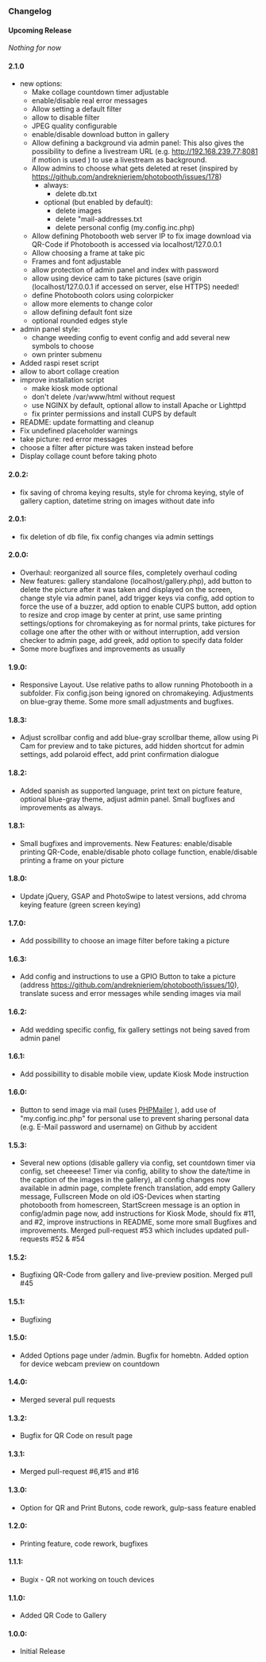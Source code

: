 ### Changelog

#### Upcoming Release
*Nothing for now*

#### 2.1.0
- new options:
  - Make collage countdown timer adjustable
  - enable/disable real error messages
  - Allow setting a default filter
  - allow to disable filter
  - JPEG quality configurable
  - enable/disable download button in gallery
  - Allow defining a background via admin panel:
    This also gives the possibility to define a livestream URL (e.g. http://192.168.239.77:8081
    if motion is used ) to use a livestream as background.
  - Allow admins to choose what gets deleted at reset (inspired by https://github.com/andreknieriem/photobooth/issues/178)
    - always:
      - delete db.txt
    - optional (but enabled by default):
      - delete images
      - delete "mail-addresses.txt
      - delete personal config (my.config.inc.php)
  - Allow defining Photobooth web server IP to fix image download via QR-Code if Photobooth is accessed via localhost/127.0.0.1
  - Allow choosing a frame at take pic
  - Frames and font adjustable
  - allow protection of admin panel and index with password
  - allow using device cam to take pictures (save origin (localhost/127.0.0.1 if accessed on server, else HTTPS) needed!
  - define Photobooth colors using colorpicker
  - allow more elements to change color
  - allow defining default font size
  - optional rounded edges style
- admin panel style:
  - change weeding config to event config and add several new symbols to choose
  - own printer submenu
- Added raspi reset script
- allow to abort collage creation
- improve installation script
  - make kiosk mode optional
  - don't delete /var/www/html without request
  - use NGINX by default, optional allow to install Apache or Lighttpd
  - fix printer permissions and install CUPS by default
- README: update formatting and cleanup
- Fix undefined placeholder warnings
- take picture: red error messages
- choose a filter after picture was taken instead before
- Display collage count before taking photo

#### 2.0.2:
- fix saving of chroma keying results, style for chroma keying, style of gallery caption, datetime string on images without date info

#### 2.0.1:
- fix deletion of db file, fix config changes via admin settings

#### 2.0.0:
- Overhaul: reorganized all source files, completely overhaul coding
- New features: gallery standalone (localhost/gallery.php), add button to delete the picture after it was taken and displayed on the screen, change style via admin panel, add trigger keys via config, add option to force the use of a buzzer, add option to enable CUPS button, add option to resize and crop image by center at print, use same printing settings/options for chromakeying as for normal prints, take pictures for collage one after the other with or without interruption, add version checker to admin page, add greek, add option to specify data folder
- Some more bugfixes and improvements as usually

#### 1.9.0:
- Responsive Layout. Use relative paths to allow running Photobooth in a subfolder. Fix config.json being ignored on chromakeying. Adjustments on blue-gray theme. Some more small adjustments and bugfixes.

#### 1.8.3:
- Adjust scrollbar config and add blue-gray scrollbar theme, allow using Pi Cam for preview and to take pictures, add hidden shortcut for admin settings, add polaroid effect, add print confirmation dialogue

#### 1.8.2:
- Added spanish as supported language, print text on picture feature, optional blue-gray theme, adjust admin panel. Small bugfixes and improvements as always.

#### 1.8.1:
- Small bugfixes and improvements. New Features: enable/disable printing QR-Code, enable/disable photo collage function, enable/disable printing a frame on your picture

#### 1.8.0:
- Update jQuery, GSAP and PhotoSwipe to latest versions, add chroma keying feature (green screen keying)

#### 1.7.0:
- Add possibillity to choose an image filter before taking a picture

#### 1.6.3:
- Add config and instructions to use a GPIO Button to take a picture (address https://github.com/andreknieriem/photobooth/issues/10), translate sucess and error messages while sending images via mail

#### 1.6.2:
- Add wedding specific config, fix gallery settings not being saved from admin panel

#### 1.6.1:
- Add possibillity to disable mobile view, update Kiosk Mode instruction

#### 1.6.0:
- Button to send image via mail (uses [PHPMailer](https://github.com/PHPMailer/PHPMailer) ), add use of "my.config.inc.php" for personal use to prevent sharing personal data (e.g. E-Mail password and username) on Github by accident

#### 1.5.3:
- Several new options (disable gallery via config, set countdown timer via config, set cheeeese! Timer via config, ability to show the date/time in the caption of the images in the gallery), all config changes now available in admin page, complete french translation, add empty Gallery message, Fullscreen Mode on old iOS-Devices when starting photobooth from homescreen, StartScreen message is an option in config/admin page now, add instructions for Kiosk Mode, should fix #11, and #2, improve instructions in README, some more small Bugfixes and improvements. Merged pull-request #53 which includes updated pull-requests #52 & #54

#### 1.5.2:
- Bugfixing QR-Code from gallery and live-preview position. Merged pull #45

#### 1.5.1:
- Bugfixing

#### 1.5.0:
- Added Options page under /admin. Bugfix for homebtn. Added option for device webcam preview on countdown

#### 1.4.0:
- Merged several pull requests

#### 1.3.2:
- Bugfix for QR Code on result page

#### 1.3.1:
- Merged pull-request #6,#15 and #16

#### 1.3.0:
- Option for QR and Print Butons, code rework, gulp-sass feature enabled

#### 1.2.0:
- Printing feature, code rework, bugfixes

#### 1.1.1:
- Bugix - QR not working on touch devices

#### 1.1.0:
- Added QR Code to Gallery

#### 1.0.0:
- Initial Release
